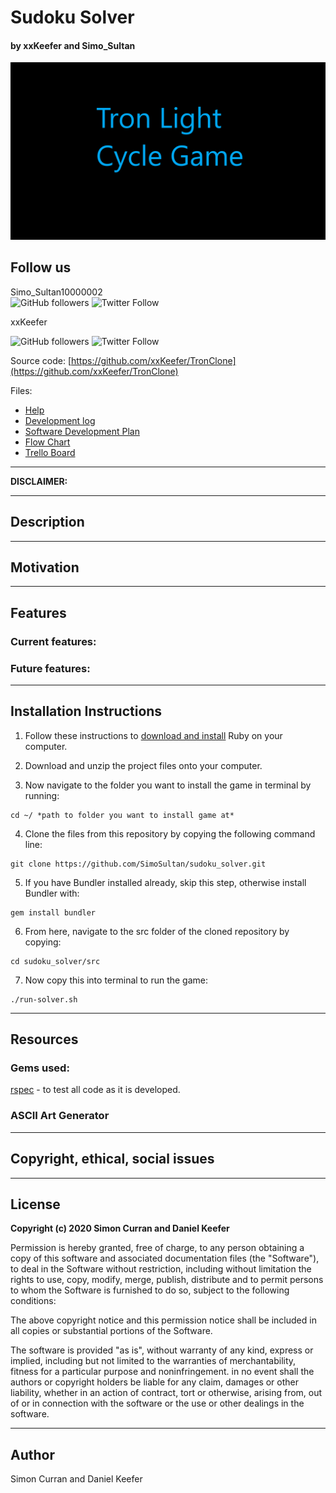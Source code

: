 # Sudoku Solver

#### by xxKeefer and Simo_Sultan

![Tron Light Cycle Clone](https://github.com/xxKeefer/TronClone/blob/master/docs/logo.png)


## Follow us

Simo_Sultan10000002  
![GitHub followers](https://img.shields.io/github/followers/SimoSultan?style=social)
![Twitter Follow](https://img.shields.io/twitto0er/follow/simo_sultan?style=social)

xxKeefer

![GitHub followers](https://img.shields.io/github/followers/xxKeefer?style=social)
![Twitter Follow](https://img.shields.io/twitter/follow/xxkeefer?style=social)


Source code: [https://github.com/xxKeefer/TronClone](https://github.com/xxKeefer/TronClone)


Files:
- [Help](https://github.com/xxKeefer/TronClone/blob/master/docs/help.md)
- [Development log](https://github.com/xxKeefer/TronClone/blob/master/docs/dev_log.md)
- [Software Development Plan](https://github.com/xxKeefer/TronClone/blob/master/docs/sdp.md)
- [Flow Chart](https://miro.com/app/board/o9J_ksv3ufg=/)
- [Trello Board](https://trello.com/b/s9wZhtPv/tronclone)



---



**DISCLAIMER:**	  
<!-- **This game does not represent any one coding bootcamp, it is just my interpretation.	
And spoiler alert, but the goal of this game is to graduate and get a job. Completing the basic obstacles in this game does not resemble how to get a job in the real world**  -->


---



## Description

<!-- TronClone will be a 2d arcade lightcycle style game featuring a human controlled player, a computer controlled player and various power ups to add a twist on the classic game. Developed using ruby and tested with rspec. -->



---



## Motivation

<!-- We are making this app to be enjoyed by whomever uses it, primarily it is a practice at good developer habits including but not limited to good use of version control, developing and executing a pre thought out development plan, using collaboration tools like Trello and doing good test driven development with rspec. Finally this app will be a nice addition to a portfolio of work. -->

---



## Features	

### Current features:  
<!-- - player will face challenges involving 3 questions
- player will get different amounts of EXP depending on how they complete the challenges
- at multiple points throughout the game the player is offered opportunities to give up
- player can level up with extra activities
- once player reaches desired EXP, they graduate and look for a job (complete the game)
- if they are not at the desired EXP, they are required to undertake extra activities before completion to level up -->

### Future features:
<!-- 
- the player can choose if they want to do more extra activities at the end of the game
- add functionality to extra activities and so forth, rather than just a wait func
- add more than 3 questions in to challenges
- store a list of questions in a file in docs, which a script will then put those questions and answers into the app
- display more ascii characters around, regarding a levels, extra activities and enemies
- add question and stage number counter under message
- player can receive a generated graduate certificate to download at the end of the game
- add assignments as another challenge for the player
- have EXP levels for each sub class of extra activities that contribute and also have different modifiers that calculate towards total EXP
- have the ability for a player to start out at different levels (master, advanced, beginner and noob programmers), for initial release, everyone starts out at noob
- have different levels of questions i.e. they will get harder as the game progresses, and also if the player chooses to start out at a higher level they will receive harder questions form the start -->



---



## Installation Instructions

1. Follow these instructions to [download and install](https://www.ruby-lang.org/en/documentation/installation/) Ruby on your computer. 
2. Download and unzip the project files onto your computer. 

3. Now navigate to the folder you want to install the game in terminal by running:

```
cd ~/ *path to folder you want to install game at*
```

4. Clone the files from this repository by copying the following command line:

```
git clone https://github.com/SimoSultan/sudoku_solver.git
```

5. If you have Bundler installed already, skip this step, otherwise install Bundler with:

```
gem install bundler
```

6. From here, navigate to the src folder of the cloned repository by copying:

```
cd sudoku_solver/src
```

7. Now copy this into terminal to run the game:

```
./run-solver.sh
```




---



## Resources

### Gems used:

<!-- 
Your Coding Journey utilizes these gems for the main flow of the app and for an enhanced user experience. 
* [Bundler](https://bundler.io/) - Used to handle all Gem installs. Also allowing the player to set up the necessary plugins to run the game. 
* [TTY-Prompt](https://github.com/piotrmurach/tty-prompt) - To enable the computer to easily navigate the console and delete lines. -->
<!-- [ruby2d](https://www.ruby2d.com/) - to draw the game, this is a very simple app to generate a game environment -->
[rspec](https://github.com/rspec) - to test all code as it is developed.

### ASCII Art Generator

<!-- Utilised the following link for the Header ASCII art:

[http://patorjk.com/](http://patorjk.com/software/taag/#p=display&f=Graffiti&t=Type%20Something%20) -->



---


## Copyright, ethical, social issues

<!-- Copyright wasn't thought to be of concern as the game is free, open sourced and a text-based game. The only issue that was raised before development was that it can't associate with any particular branding qualities from a learning to code course. This made the game text more generic, departing from any issues surrounding this. -->

---

## License
**Copyright (c) 2020 Simon Curran and Daniel Keefer** 

Permission is hereby granted, free of charge, to any person obtaining a copy of this software and associated documentation files (the "Software"), to deal in the Software without restriction, including without limitation the rights to use, copy, modify, merge, publish, distribute and to permit persons to whom the Software is furnished to do so, subject to the following conditions:

The above copyright notice and this permission notice shall be included in all copies or substantial portions of the Software.

The software is provided "as is", without warranty of any kind, express or implied, including but not limited to the warranties of merchantability, fitness for a particular purpose and noninfringement. in no event shall the authors or copyright holders be liable for any claim, damages or other liability, whether in an action of contract, tort or otherwise, arising from, out of or in connection with the software or the use or other dealings in the software.

---

## Author
Simon Curran and Daniel Keefer